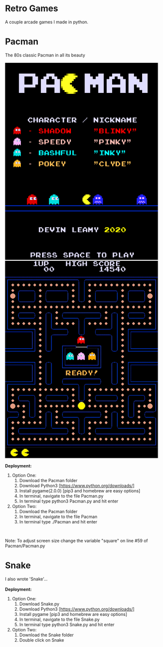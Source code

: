 # Retro Games
A couple arcade games I made in python.
# Pacman
The 80s classic Pacman in all its beauty <br/> <br/>
![Pacman Menu Screen](Pacman/Media/menu.png)
![Pacman Gameplay](Pacman/Media/gameplay.gif) <br/> 

**Deployment:**
<br/>
1. Option One:
    1. Download the Pacman folder
    2. Download Python3 [https://www.python.org/downloads/]
    3. Install pygame(2.0.0) [pip3 and homebrew are easy options]
    4. In terminal, navigate to the file Pacman.py
    5. In terminal type python3 Pacman.py and hit enter
2. Option Two:
    1. Download the Pacman folder
    2. In terminal, navigate to the file Pacman
    3. In terminal type ./Pacman and hit enter
<br/>

Note: To adjust screen size change the variable "square" on line #59 of Pacman/Pacman.py <br/>

# Snake
I also wrote 'Snake'... <br/> <br/>
**Deployment:**
<br/>
1. Option One:
    1. Download Snake.py
    2. Download Python3 [https://www.python.org/downloads/]
    3. Install pygame [pip3 and homebrew are easy options]
    4. In terminal, navigate to the file Snake.py
    5. In terminal type python3 Snake.py and hit enter
2. Option Two:
    1. Download the Snake folder
    2. Double click on Snake
